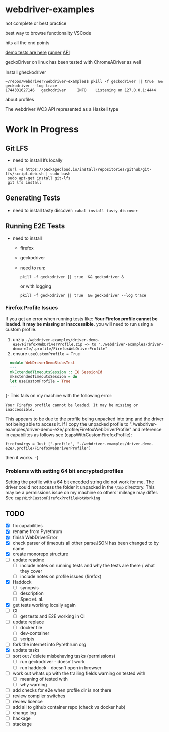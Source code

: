 # webdriver-examples

not complete or best practice 

best way to browse functionality VSCode

hits all the end points

[demo tests are here](./driver-demo-e2e/WebDriverE2EDemoTest.hs)
[runner](./driver-demo-e2e/IORunner.hs)
[API](./driver-demo-e2e/IOAPI.hs)


geckoDriver on linux has been tested with ChromeADriver as well

Install gheckodriver

```
~/repos/webdriver/webdriver-examples$ pkill -f geckodriver || true  && geckodriver --log trace
1744331627146   geckodriver     INFO    Listening on 127.0.0.1:4444
```

about:profiles

The webdriver WC3 API represented as a Haskell type

# Work In Progress

## Git LFS
  - need to install lfs locally
   ```
    curl -s https://packagecloud.io/install/repositories/github/git-lfs/script.deb.sh | sudo bash
    sudo apt-get install git-lfs
    git lfs install
  ```

## Generating Tests
   - need to install tasty discover: ``cabal install tasty-discover``
  
## Running E2E Tests
- need to install
  - firefox
  - geckodriver
 
  - need to run:

    ``pkill -f geckodriver || true  && geckodriver &``

    or with logging

    ``pkill -f geckodriver || true  && geckodriver --log trace``

### Firefox Profile Issues

If you get an error when running tests like: **Your Firefox profile cannot be loaded. It may be missing or inaccessible.** you will need to run using a custom profile.

1. unzip `./webdriver-examples/driver-demo-e2e/FirefoxWebDriverProfile.zip => to "./webdriver-examples/driver-demo-e2e/.profile/FirefoxWebDriverProfile"`
2. ensure `useCustomProfile = True`

  ```haskell
    module WebDriverDemoStubsTest
    --- 
    mkExtendedTimeoutsSession :: IO SessionId
    mkExtendedTimeoutsSession = do
    let useCustomProfile = True
    ---
  ```

{-
This fails on my machine with the following error:

```Your Firefox profile cannot be loaded. It may be missing or inaccessible.```

This appears to be due to the profile being unpacked into tmp and the driver not being able to access it.
If I copy the unpacked profile to "./webdriver-examples/driver-demo-e2e/.profile/FirefoxWebDriverProfile" and reference in
capabilites as follows see (capsWithCustomFirefoxProfile):

```firefoxArgs = Just ["-profile", "./webdriver-examples/driver-demo-e2e/.profile/FirefoxWebDriverProfile"]```

then it works.
-}

### Problems with setting 64 bit encrypted profiles

Setting the profile with a 64 bit encoded string did not work for me. The driver could not access the folder it unpacked in the `\tmp` directory. This may be a permissions issue on my machine so others' mileage may differ. See ``capsWithCustomFirefoxProfileNotWorking``
  


## TODO

- [x] fix capabilities
- [x] rename from Pyrethrum
- [x] finish WebDriverError
- [x] check parser of timeouts all other parseJSON has been changed to by name
- [x] create monorepo structure
- [ ] update readme
  - [ ] include notes on running tests and why the tests are there / what they cover
  - [ ] include notes on profile issues (firefox)
- [x] Haddock
  - [ ] synopsis 
  - [ ] description
  - [ ] Spec et. al.
- [x] get tests working locally again
- [ ] CI
  - [ ] get tests and E2E working in CI
- [ ] update replace
  - [ ] docker file
  - [ ] dev-container
  - [ ] scripts
- [ ] fork the internet into Pyrethrum org
- [x] update tasks
- [ ] sort out / delete misbehaving tasks (permissions)
  - [ ] run geckodriver - doesn't work 
  - [ ] run haddock - doesn't open in browser
- [ ] work out whats up with the trailing fields warning on tested with
  - [ ] meaning of tested with
  - [ ] why warning
- [ ] add checks for e2e when profile dir is not there
- [ ] review compiler switches
- [ ] review licence
- [ ] add all to github container repo (check vs docker hub)
- [ ] change log
- [ ] hackage
- [ ] stackage
